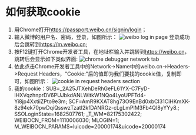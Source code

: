 # 如何获取cookie

1. 用Chrome打开<https://passport.weibo.cn/signin/login>；
2. 输入微博的用户名、密码，登录，如图所示：
![weibo log in page](https://picture.cognize.me/cognize/github/weibospider/cookie1.png)
登录成功后会跳转到<https://m.weibo.cn>;
3. 按F12键打开Chrome开发者工具，在地址栏输入并跳转到<https://weibo.cn>，跳转后会显示如下类似界面:
![chrome debugger network tab](https://picture.cognize.me/cognize/github/weibospider/cookie2.png)
4. 依此点击Chrome开发者工具中的Network->Name中的weibo.cn->Headers->Request Headers，"Cookie:"后的值即为我们要找的cookie值，复制即可，如图所示：
![cookie in request headers section](https://picture.cognize.me/cognize/github/weibospider/cookie3.png)
5. 我的cookie：SUB=_2A25JTXehDeRhGeFL61YX-C7FyD-IHXVqzhnprDV6PUJbkdANLWitkW1NQo4LyoUPFTd4-Yi8jp4XxtiiZPto9e3m; SCF=AmR9KXAT8hg73O9EnBd0xbCI31CiHKmXK-8z94ek70pwDqiQsswzTzatI2kfDANRGz-cLgLmPIM3Fb4QI8yYYy8.; SSOLoginState=1682507761; _T_WM=82175302422; WEIBOCN_FROM=1110006030; MLOGIN=1; M_WEIBOCN_PARAMS=luicode=20000174&uicode=20000174